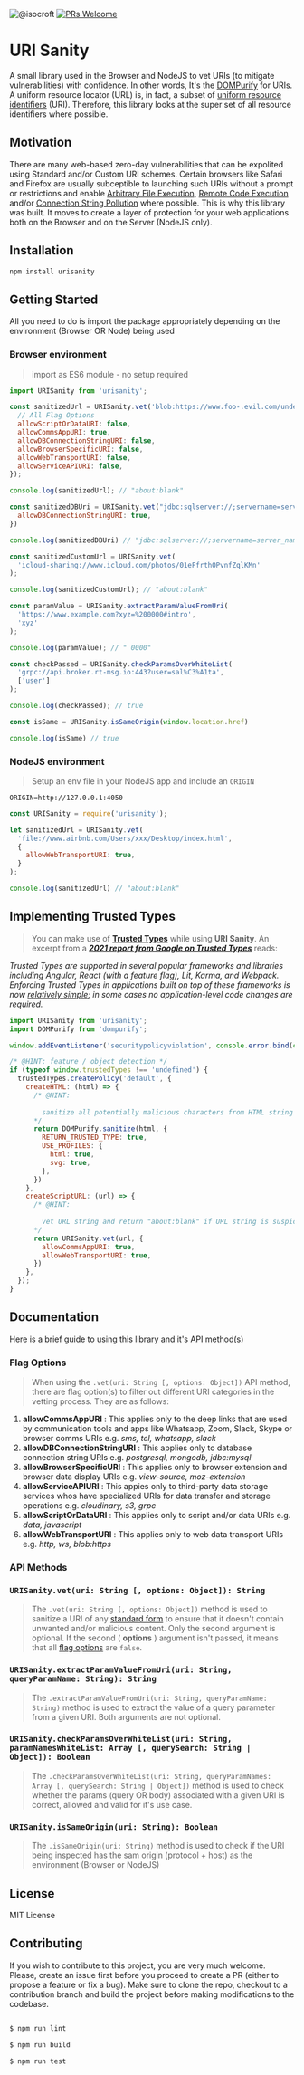 ![@isocroft](https://img.shields.io/badge/@isocroft-CodeSplinta-blue) [![PRs Welcome](https://img.shields.io/badge/PRs-welcome-brightgreen.svg?style=flat-square)](http://makeapullrequest.com)

# URI Sanity

A small library used in the Browser and NodeJS to vet URIs (to mitigate vulnerabilities) with confidence. In other words, It's the [DOMPurify](https://www.github.com/cure53/DOMPurify) for URIs. A uniform resource locator (URL) is, in fact, a subset of [uniform resource identifiers](https://whatis.techtarget.com/definition/URI-Uniform-Resource-Identifier?_gl=1*7pixwg*_ga*NDg2NjQ5NTIxLjE2NDQ3MTE5NjA.*_ga_TQKE4GS5P9*MTY0NDcxMTk1OC4xLjAuMTY0NDcxMTk1OC4w&_ga=2.95812444.1772810844.1644711960-486649521.1644711960) (URI). Therefore, this library looks at the super set of all resource identifiers where possible.

## Motivation

There are many web-based zero-day vulnerabilities that can be expolited using Standard and/or Custom URI schemes. Certain browsers like Safari and Firefox are usually subceptible to launching such URIs without a prompt or restrictions and enable [Arbitrary File Execution](https://en.wikipedia.org/wiki/Arbitrary_code_execution#:~:text=arbitrary%20code%20execution%20(ACE)%20is%20an%20attacker's%20ability%20to%20run%20any%20commands%20or%20code%20of%20the%20attacker's%20choice%20on%20a%20target%20machine%20or%20in%20a%20target%20process.), [Remote Code Execution](https://www.checkpoint.com/cyber-hub/cyber-security/what-is-remote-code-execution-rce/#:~:text=Remote%20code%20execution%20(RCE)%20attacks,control%20over%20a%20compromised%20machine.) and/or [Connection String Pollution](https://link.springer.com/chapter/10.1007/978-3-642-16120-9_16?noAccess=true) where possible. This is why this library was built. It moves to create a layer of protection for your web applications both on the Browser and on the Server (NodeJS only).

## Installation

```bash
npm install urisanity
```

## Getting Started

All you need to do is import the package appropriately depending on the environment (Browser OR Node) being used

### Browser environment

> import as ES6 module - no setup required

```js
import URISanity from 'urisanity';

const sanitizedUrl = URISanity.vet('blob:https://www.foo-.evil.com/undefined', {
  // All Flag Options
  allowScriptOrDataURI: false,
  allowCommsAppURI: true,
  allowDBConnectionStringURI: false,
  allowBrowserSpecificURI: false,
  allowWebTransportURI: false,
  allowServiceAPIURI: false,
});

console.log(sanitizedUrl); // "about:blank"

const sanitizedDBUri = URISanity.vet("jdbc:sqlserver://;servername=server_name;integratedSecurity=true;authenticationScheme=JavaKerberos", {
  allowDBConnectionStringURI: true,
})

console.log(sanitizedDBUri) // "jdbc:sqlserver://;servername=server_name;integratedSecurity=true;authenticationScheme=JavaKerberos"

const sanitizedCustomUrl = URISanity.vet(
  'icloud-sharing://www.icloud.com/photos/01eFfrthOPvnfZqlKMn'
);

console.log(sanitizedCustomUrl); // "about:blank"

const paramValue = URISanity.extractParamValueFromUri(
  'https://www.example.com?xyz=%200000#intro',
  'xyz'
);

console.log(paramValue); // " 0000"

const checkPassed = URISanity.checkParamsOverWhiteList(
  'grpc://api.broker.rt-msg.io:443?user=sal%C3%A1ta',
  ['user']
);

console.log(checkPassed); // true

const isSame = URISanity.isSameOrigin(window.location.href)

console.log(isSame) // true
```

### NodeJS environment

> Setup an env file in your NodeJS app and include an `ORIGIN`

```.env
ORIGIN=http://127.0.0.1:4050
```

```js
const URISanity = require('urisanity');

let sanitizedUrl = URISanity.vet(
  'file://www.airbnb.com/Users/xxx/Desktop/index.html',
  {
    allowWebTransportURI: true,
  }
);

console.log(sanitizedUrl) // "about:blank"
```

## Implementing Trusted Types

> You can make use of [**Trusted Types**](https://w3c.github.io/webappsec-trusted-types/dist/spec/#trused-script-url) while using **URI Sanity**. An excerpt from a [_**2021 report from Google on Trusted Types**_](https://storage.googleapis.com/pub-tools-public-publication-data/pdf/2cbfffc0943dabf34c499f786080ffa2cda9cb4c.pdf) reads:

_Trusted Types are supported in several popular frameworks and libraries including
Angular, React (with a feature flag), Lit, Karma, and Webpack. Enforcing Trusted Types
in applications built on top of these frameworks is now [relatively simple](https://auth0.com/blog/securing-spa-with-trusted-types/); in some cases
no application-level code changes are required._

```js
import URISanity from 'urisanity';
import DOMPurify from 'dompurify';

window.addEventListener('securitypolicyviolation', console.error.bind(console));

/* @HINT: feature / object detection */
if (typeof window.trustedTypes !== 'undefined') {
  trustedTypes.createPolicy('default', {
    createHTML: (html) => {
      /* @HINT: 
        
        sanitize all potentially malicious characters from HTML string 
      */
      return DOMPurify.sanitize(html, {
        RETURN_TRUSTED_TYPE: true,
        USE_PROFILES: {
          html: true,
          svg: true,
        },
      })
    },
    createScriptURL: (url) => {
      /* @HINT: 
        
        vet URL string and return "about:blank" if URL string is suspicious
      */
      return URISanity.vet(url, {
        allowCommsAppURI: true,
        allowWebTransportURI: true,
      })
    },
  });
}
```

## Documentation

Here is a brief guide to using this library and it's API method(s)

### Flag Options
>When using the `.vet(uri: String [, options: Object])` API method, there are flag option(s) to filter out different URI categories in the vetting process. They are as follows:

1. **allowCommsAppURI** : This applies only to the deep links that are used by communication tools and apps like Whatsapp, Zoom, Slack, Skype or browser comms URIs e.g. _sms, tel, whatsapp, slack_
2. **allowDBConnectionStringURI** :  This applies only to database connection string URIs e.g. _postgresql, mongodb, jdbc:mysql_
3. **allowBrowserSpecificURI** : This applies only to browser extension and browser data display URIs e.g. _view-source, moz-extension_
4. **allowServiceAPIURI** : This appies only to third-party data storage services whos have specialized URIs for data transfer and storage operations e.g. _cloudinary, s3, grpc_
5. **allowScriptOrDataURI** : This applies only to script and/or data URIs e.g. _data, javascript_
6. **allowWebTransportURI** : This applies only to web data transport URIs e.g. _http, ws, blob:https_

### API Methods

### `URISanity.vet(uri: String [, options: Object]): String`
>The `.vet(uri: String [, options: Object])` method is used to sanitize a URI of any [standard form](https://en.wikipedia.org/wiki/List_of_URI_schemes) to ensure that it doesn't contain unwanted and/or malicious content. Only the second argument is optional. If the second ( **options** ) argument isn't passed, it means that all [flag options](https://github.com/codesplinta/URISanity#flag-options) are `false`.

### `URISanity.extractParamValueFromUri(uri: String, queryParamName: String): String`
>The `.extractParamValueFromUri(uri: String, queryParamName: String)` method is used to extract the value of a query parameter from a given URI. Both arguments are not optional.

### `URISanity.checkParamsOverWhiteList(uri: String, paramNamesWhiteList: Array [, querySearch: String | Object]): Boolean`
>The `.checkParamsOverWhiteList(uri: String, queryParamNames: Array [, querySearch: String | Object])` method is used to check whether the params (query OR body) associated with a given URI is correct, allowed and valid for it's use case.

### `URISanity.isSameOrigin(uri: String): Boolean`
>The `.isSameOrigin(uri: String)` method is used to check if the URI being inspected has the sam origin (protocol + host) as the environment (Browser or NodeJS)

## License

MIT License

## Contributing

If you wish to contribute to this project, you are very much welcome. Please, create an issue first before you proceed to create a PR (either to propose a feature or fix a bug). Make sure to clone the repo, checkout to a contribution branch and build the project before making modifications to the codebase.

```bash

$ npm run lint

$ npm run build

$ npm run test
```